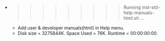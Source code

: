* >>>>>>>>> Running inst-std-help-manuals-html.sh ...
  * Add user & developer manuals(html) in Help menu.
  * Disk size = 3275844K. Space Used = 76K. Runtime = 00:00:00:00.
